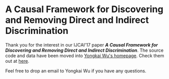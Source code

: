 # A Causal Framework for Discovering and Removing Direct and Indirect Discrimination

Thank you for the interest in our IJCAI'17 paper ***A Causal Framework for Discovering and Removing Direct and Indirect Discrimination***. The source code and data have been moved into [Yongkai Wu's homepage](https://www.yongkaiwu.com/). Check them out at [here](https://www.yongkaiwu.com/publication/zhang-2017-causal/).

Feel free to drop an email to Yongkai Wu if you have any questions.
